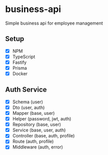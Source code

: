 # business-api

Simple business api for employee management

## Setup

- [x] NPM
- [x] TypeScript
- [x] Fastify
- [x] Prisma
- [x] Docker

## Auth Service

- [x] Schema (user)
- [x] Dto (user, auth)
- [x] Mapper (base, user)
- [x] Helper (password, jwt, auth)
- [x] Repository (base, user)
- [x] Service (base, user, auth)
- [x] Controller (base, auth, profile)
- [x] Route (auth, profile)
- [x] Middleware (auth, error)
